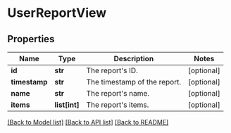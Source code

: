 # UserReportView

## Properties
Name | Type | Description | Notes
------------ | ------------- | ------------- | -------------
**id** | **str** | The report&#39;s ID. | [optional] 
**timestamp** | **str** | The timestamp of the report. | [optional] 
**name** | **str** | The report&#39;s name. | [optional] 
**items** | **list[int]** | The report&#39;s items. | [optional] 

[[Back to Model list]](../README.md#documentation-for-models) [[Back to API list]](../README.md#documentation-for-api-endpoints) [[Back to README]](../README.md)


